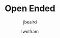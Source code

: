 ---
layout: post
title: "Open Ended"
issue: 16
volume: 1
author:
  - jbeaird
  - lwolfram
image: "https://gallery.mailchimp.com/7e093c5cf4/images/MAiLCHiMP_2001.png"
link: "http://us5.campaign-archive1.com/?awesome=no&u=7e093c5cf4&id=b837b7819f"
---